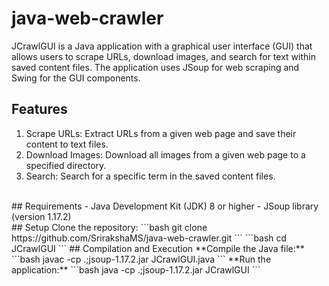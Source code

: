 # java-web-crawler

JCrawlGUI is a Java application with a graphical user interface (GUI) that allows users to scrape URLs, download images, and search for text within saved content files. The application uses JSoup for web scraping and Swing for the GUI components.
<br>
## Features
1. Scrape URLs: Extract URLs from a given web page and save their content to text files. 
2. Download Images: Download all images from a given web page to a specified directory. 
3. Search: Search for a specific term in the saved content files. 
<br>
## Requirements
- Java Development Kit (JDK) 8 or higher
- JSoup library (version 1.17.2)
<br>
## Setup
Clone the repository:
```bash
git clone https://github.com/SrirakshaMS/java-web-crawler.git
```
```bash
cd JCrawlGUI
```
## Compilation and Execution
**Compile the Java file:**
```bash
javac -cp .;jsoup-1.17.2.jar JCrawlGUI.java
```
**Run the application:**
```bash
java -cp .;jsoup-1.17.2.jar JCrawlGUI
```

